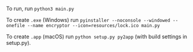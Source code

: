 To run, run `python3 main.py`

To create `.exe` (Windows) run `pyinstaller --noconsole --windowed --onefile --name encryptor --icon=resources/lock.ico main.py`


To create `.app` (macOS) run `python setup.py py2app` (with build settings in setup.py).